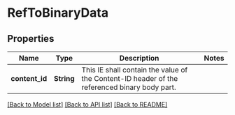 # RefToBinaryData

## Properties
Name | Type | Description | Notes
------------ | ------------- | ------------- | -------------
**content_id** | **String** | This IE shall contain the value of the Content-ID header of the referenced binary body part.  | 

[[Back to Model list]](../README.md#documentation-for-models) [[Back to API list]](../README.md#documentation-for-api-endpoints) [[Back to README]](../README.md)


